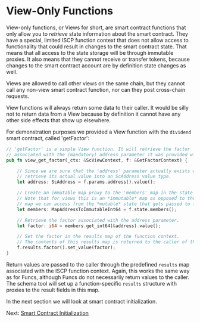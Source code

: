 # View-Only Functions

View-only functions, or Views for short, are smart contract functions that only allow you
to *retrieve* state information about the smart contract. They have a special, limited
ISCP function context that does not allow access to functionality that could result in
changes to the smart contract state. That means that all access to the state storage will
be through immutable proxies. It also means that they cannot receive or transfer tokens,
because changes to the smart contract account are by definition state changes as well.

Views are allowed to call other views on the same chain, but they cannot call any non-view
smart contract function, nor can they post cross-chain requests.

View functions will always return some data to their caller. It would be silly not to
return data from a View because by definition it cannot have any other side effects that
show up elsewhere.

For demonstration purposes we provided a View function with the `dividend` smart contract,
called 'getFactor':

```rust
// 'getFactor' is a simple View function. It will retrieve the factor
// associated with the (mandatory) address parameter it was provided with.
pub fn view_get_factor(_ctx: &ScViewContext, f: &GetFactorContext) {

    // Since we are sure that the 'address' parameter actually exists we can
    // retrieve its actual value into an ScAddress value type.
    let address: ScAddress = f.params.address().value();

    // Create an immutable map proxy to the 'members' map in the state storage.
    // Note that for views this is an *immutable* map as opposed to the *mutable*
    // map we can access from the *mutable* state that gets passed to funcs.
    let members: MapAddressToImmutableInt64 = f.state.members();

    // Retrieve the factor associated with the address parameter.
    let factor: i64 = members.get_int64(&address).value();

    // Set the factor in the results map of the function context.
    // The contents of this results map is returned to the caller of the function.
    f.results.factor().set_value(factor);
}
```

Return values are passed to the caller through the predefined `results` map associated
with the ISCP function context. Again, this works the same way as for Funcs, although
Funcs do not necessarily return values to the caller. The schema tool will set up a
function-specific `results` structure with proxies to the result fields in this map.

In the next section we will look at smart contract initialization.

Next: [Smart Contract Initialization](init.md)

